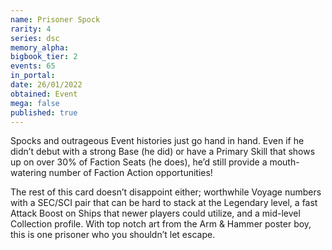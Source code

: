 ```yaml
---
name: Prisoner Spock
rarity: 4
series: dsc
memory_alpha:
bigbook_tier: 2
events: 65
in_portal:
date: 26/01/2022
obtained: Event
mega: false
published: true
---
```


Spocks and outrageous Event histories just go hand in hand. Even if he didn’t debut with a strong Base (he did) or have a Primary Skill that shows up on over 30% of Faction Seats (he does), he’d still provide a mouth-watering number of Faction Action opportunities!

The rest of this card doesn’t disappoint either; worthwhile Voyage numbers with a SEC/SCI pair that can be hard to stack at the Legendary level, a fast Attack Boost on Ships that newer players could utilize, and a mid-level Collection profile. With top notch art from the Arm & Hammer poster boy, this is one prisoner who you shouldn’t let escape.
